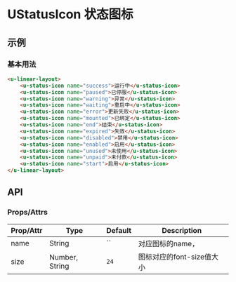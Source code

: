 # UStatusIcon 状态图标

## 示例
### 基本用法

``` html
<u-linear-layout>
    <u-status-icon name="success">运行中</u-status-icon>
    <u-status-icon name="paused">已停服</u-status-icon>
    <u-status-icon name="warning">异常</u-status-icon>
    <u-status-icon name="waiting">重启中</u-status-icon>
    <u-status-icon name="error">更新失败</u-status-icon>
    <u-status-icon name="mounted">已绑定</u-status-icon>
    <u-status-icon name="end">结束</u-status-icon>
    <u-status-icon name="expired">失效</u-status-icon>
    <u-status-icon name="disabled">禁用</u-status-icon>
    <u-status-icon name="enabled">启用</u-status-icon>
    <u-status-icon name="unused">未使用</u-status-icon>
    <u-status-icon name="unpaid">未付款</u-status-icon>
    <u-status-icon name="start">启用</u-status-icon>
</u-linear-layout>
```

## API
### Props/Attrs

| Prop/Attr | Type | Default | Description |
| --------- | ---- | ------- | ----------- |
| name | String | `` | 对应图标的name， |
| size | Number, String | `24` | 图标对应的font-size值大小 |
